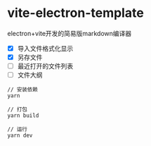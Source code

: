 # vite-electron-template
electron+vite开发的简易版markdown编译器

- [X] 导入文件格式化显示
- [X] 另存文件
- [ ] 最近打开的文件列表
- [ ] 文件大纲

```
// 安装依赖
yarn

// 打包
yarn build

// 运行
yarn dev
```

